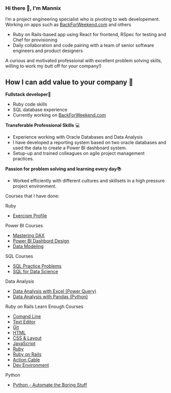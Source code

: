 ### Hi there 👋, I'm Mannix

I’m a project engineering specialist who is pivoting to web developement.  
Working on apps such as [BackForWeekend.com](https://www.backfortheweekend.com) and others
* Ruby on Rails-based app using React for frontend, RSpec for testing and Chef for provisioning
* Daily collaboration and code pairing with a team of senior software engineers and product designers

A curious and motivated professional with excellent problem solving skills, willing to work my butt off for your company!)

## How I can add value to your company 💪

**Fullstack developer**🌈
 * Ruby code skills
 * SQL database experience
 * Currently working on [BackForWeekend.com](https://www.backfortheweekend.com)

**Transferable Professional Skills** 💻
* Experience working with Oracle Databases and Data Analysis
* I have developed a reporting system based on two oracle databases and used the data to create a Power BI dashboard system.
* Setup-up and trained colleagues on agile project management practices. 

**Passion for problem solving and learning every day**📚
* Worked efficiently with different cultures and skillsets in a high pressure project environment. 

Courses that I have done:

Ruby
* [Exercism Profile](https://exercism.org/profiles/mannixcom)

Power BI Courses
* [Mastering DAX](https://www.sqlbi.com/p/mastering-dax-video-course/)
* [Power BI Dashbord Design](https://www.sqlbi.com/p/power-bi-dashboard-design-course/)
* [Data Modeling](https://www.sqlbi.com/p/data-modeling-for-power-bi-video-course/)

SQL Courses
* [SQL Practice Problems](https://sqlpracticeproblems.com/)
* [SQL for Data Science](https://www.udemy.com/course/master-sql-for-data-science/)

Data Analysis
* [Data Analysis with Excel (Power Query)](https://skillwave.training/shop/power-query-academy-full/)
* [Data Analysis with Pandas (Python)](https://training.talkpython.fm/courses/details/move-from-excel-to-python-and-pandas)

Ruby on Rails Learn Enough Courses
* [Comand Line](https://www.learnenough.com/command-line)
* [Text Editor](https://www.learnenough.com/text-editor)
* [Git](https://www.learnenough.com/git)
* [HTML](https://www.learnenough.com/html)
* [CSS & Layout](https://www.learnenough.com/css-and-layout)
* [JavaScript](https://www.learnenough.com/javascript)
* [Ruby](https://www.learnenough.com/ruby)
* [Ruby on Rails](https://www.learnenough.com/ruby-on-rails-6th-edition)
* [Action Cable](https://www.learnenough.com/action-cable)
* [Dev Environment](https://www.learnenough.com/dev-environment)

Python
* [Python - Automate the Boring Stuff](https://www.udemy.com/course/automate/)



